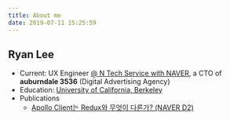 ```yaml
---
title: About me
date: 2019-07-11 15:25:59
---
```


## Ryan Lee

- Current: UX Engineer [@ N Tech Service with NAVER](https://www.nts-corp.com/), a CTO of **auburndale 3536** (Digital Advertising Agency)
- Education: [University of California, Berkeley](https://www.berkeley.edu/)
- Publications
  + [Apollo Client는 Redux와 무엇이 다른가? (NAVER D2)](https://d2.naver.com/helloworld/4245995)